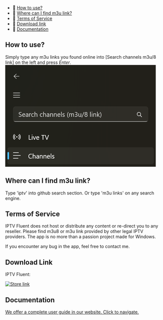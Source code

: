 - 🚀 [How to use?](#how-to-use)
- 🚀 [Where can I find m3u link?](#where-can-i-find-m3u-link)
- 🚀 [Terms of Service](#terms-of-services)
- 🚀 [Download link](#download-link)
- 🚀 [Documentation](#ducomentation)

## How to use?

Simply type any m3u links you found online into [Search channels m3u/8 link] on the left and press _Enter_.
![VLC Network Panel](https://github.com/JimmyRespawn/IPTV-Fluent/blob/main/SearchSectionIPTVFluent.png?raw=true)

## Where can I find m3u link?

Type 'iptv' into github search section.
Or type 'm3u links' on any search engine.

## Terms of Service
IPTV Fluent does not host or distribute any content or re-direct you to any reseller. Please find m3u8 or m3u link provided by other legal IPTV providers.
The app is no more than a passion project made for Windows.

If you encounter any bug in the app, feel free to contact me.

## Download Link
IPTV Fluent:  
<p align="left">
  <a href="https://www.microsoft.com/store/productId/9PKMDLWBC8ZJ?ocid=pdpshare" target="_blank">
    <img src="https://github.com/jenius-apps/ambie/raw/main/images/storeBadge.png" width="200" alt="Store link" />
  </a>
</p>

## Documentation
[We offer a complete user guide in our website. Click to navigate.](https://app.linjimi.com/docs/iptv/)
